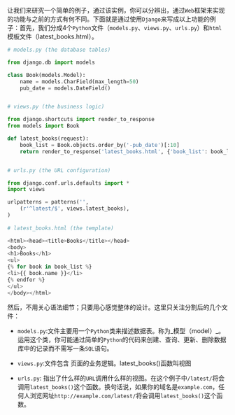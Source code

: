 让我们来研究一个简单的例子，通过该实例，你可以分辨出，通过`Web`框架来实现的功能与之前的方式有何不同。下面就是通过使用`Django`来写成以上功能的例子：首先，我们分成4个`Python`文件（`models.py`、`views.py`、`urls.py`）和`html`模板文件（latest_books.html）。
```python
# models.py (the database tables)

from django.db import models

class Book(models.Model):
    name = models.CharField(max_length=50)
    pub_date = models.DateField()


# views.py (the business logic)

from django.shortcuts import render_to_response
from models import Book

def latest_books(request):
    book_list = Book.objects.order_by('-pub_date')[:10]
    return render_to_response('latest_books.html', {'book_list': book_list})


# urls.py (the URL configuration)

from django.conf.urls.defaults import *
import views

urlpatterns = patterns('',
    (r'^latest/$', views.latest_books),
)
    
# latest_books.html (the template)

<html><head><title>Books</title></head>
<body>
<h1>Books</h1>
<ul>
{% for book in book_list %}
<li>{{ book.name }}</li>
{% endfor %}
</ul>
</body></html>

```
然后，不用关心语法细节；只要用心感觉整体的设计。这里只关注分割后的几个文件：
- `models.py`:文件主要用一个`Python`类来描述数据表。称为_模型（model）_。运用这个类，你可能通过简单的`Python`的代码来创建、查询、更新、删除数据库中的记录而不需写一条`SQL`语句。
+ `views.py`:文件包含 页面的业务逻辑。latest_books()函数叫视图
* `urls.py`: 指出了什么样的`URL`调用什么样的视图。在这个例子中`/latest/`将会调用`latest_books()`这个函数。换句话说，如果你的域名是`example.com`，任何人浏览网址`http://example.com/latest/`将会调用`latest_books()`这个函数。